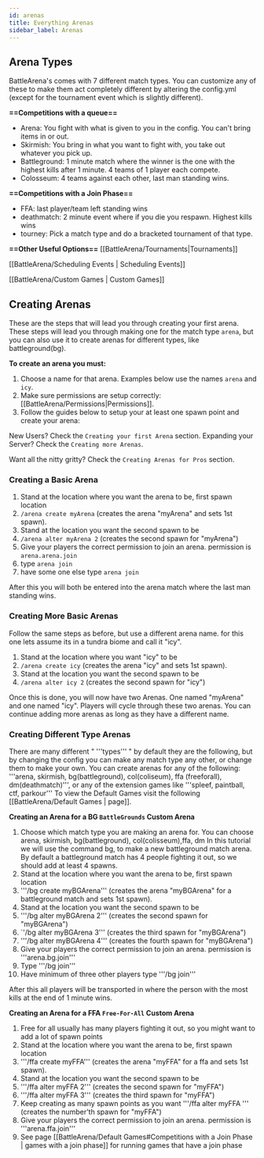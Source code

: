 ```yaml
---
id: arenas
title: Everything Arenas
sidebar_label: Arenas
---
```

## Arena Types

BattleArena's comes with 7 different match types. You can customize any of these to make them act completely different by altering the config.yml (except for the tournament event which is slightly different).

**==Competitions with a queue==**
* Arena: You fight with what is given to you in the config. You can't bring items in or out.
* Skirmish: You bring in what you want to fight with, you take out whatever you pick up.
* Battleground: 1 minute match where the winner is the one with the highest kills after 1 minute. 4 teams of 1 player each compete.
* Colosseum: 4 teams against each other, last man standing wins.

**==Competitions with a Join Phase==**
* FFA: last player/team left standing wins
* deathmatch: 2 minute event where if you die you respawn. Highest kills wins
* tourney: Pick a match type and do a bracketed tournament of that type.

**==Other Useful Options==**
[[BattleArena/Tournaments|Tournaments]]

[[BattleArena/Scheduling Events | Scheduling Events]]

[[BattleArena/Custom Games | Custom Games]]


## Creating Arenas

These are the steps that will lead you through creating your first arena.  These steps will lead you through making one for the match type `arena`, but you can also use it to create arenas for different types, like battleground(bg).

**To create an arena you must:**
1. Choose a name for that arena. Examples below use the names `arena` and `icy`.
2. Make sure permissions are setup correctly: [[BattleArena/Permissions|Permissions]].
3. Follow the guides below to setup your at least one spawn point and create your arena:

New Users? Check the `Creating your first Arena` section.
Expanding your Server? Check the `Creating more Arenas`.

Want all the nitty gritty? Check the `Creating Arenas for Pros` section.

### Creating a Basic Arena

1. Stand at the location where you want the arena to be, first spawn location
2. `/arena create myArena` (creates the arena "myArena" and sets 1st spawn).
3. Stand at the location you want the second spawn to be
4. `/arena alter myArena 2` (creates the second spawn for "myArena")
5. Give your players the correct permission to join an arena. permission is `arena.arena.join`
6. type `arena join`
7. have some one else type `arena join`

After this you will both be entered into the arena match where the last man standing wins.

### Creating More Basic Arenas

Follow the same steps as before, but use a different arena name.  for this one lets assume its in a tundra biome and call it "icy".  
1. Stand at the location where you want "icy" to be
2. `/arena create icy` (creates the arena "icy" and sets 1st spawn).
3. Stand at the location you want the second spawn to be
4. `/arena alter icy 2` (creates the second spawn for "icy")

Once this is done, you will now have two Arenas.  One named "myArena" and one named "icy".  Players will cycle through these two arenas. You can continue adding more arenas as long as they have a different name.

### Creating Different Type Arenas

There are many different " '''types''' " by default they are the following, but by changing the config you can make any match type any other, or change them to make your own.
You can create arenas for any of the following: '''arena, skirmish, bg(battleground), col(coliseum), ffa (freeforall), dm(deathmatch)''', or any of the extension games like '''spleef, paintball, ctf, parkour'''
To view the Default Games visit the following [[BattleArena/Default Games | page]].

**Creating an Arena for a BG `BattleGrounds` Custom Arena**
1. Choose which match type you are making an arena for. You can choose arena, skirmish, bg(battleground), col(colisseum),ffa, dm In this tutorial we will use the command bg, to make a new battleground match arena. By default a battleground match has 4 people fighting it out, so we should add at least 4 spawns.
2. Stand at the location where you want the arena to be, first spawn location
3. '''/bg create myBGArena''' (creates the arena "myBGArena" for a battleground match and sets 1st spawn).
4. Stand at the location you want the second spawn to be
5. '''/bg alter myBGArena 2''' (creates the second spawn for "myBGArena")
6. `'/bg alter myBGArena 3''' (creates the third spawn for "myBGArena")
7. '''/bg alter myBGArena 4''' (creates the fourth spawn for "myBGArena")
8. Give your players the correct permission to join an arena. permission is '''arena.bg.join'''
9. Type '''/bg join'''
10. Have minimum of three other players type '''/bg join'''

After this all players will be transported in where the person with the most kills at the end of 1 minute wins.

**Creating an Arena for a FFA `Free-For-All` Custom Arena**

1. Free for all usually has many players fighting it out, so you might want to add a lot of spawn points
2. Stand at the location where you want the arena to be, first spawn location
3. '''/ffa create myFFA''' (creates the arena "myFFA" for a ffa and sets 1st spawn).
4. Stand at the location you want the second spawn to be
5. '''/ffa alter myFFA 2''' (creates the second spawn for "myFFA")
6. '''/ffa alter myFFA 3''' (creates the third spawn for "myFFA")
7. Keep creating as many spawn points as you want '''/ffa alter myFFA <number>''' (creates the number'th spawn for "myFFA")
8. Give your players the correct permission to join an arena. permission is '''arena.ffa.join'''
9. See page [[BattleArena/Default Games#Competitions with a Join Phase | games with a join phase]] for running games that have a join phase
